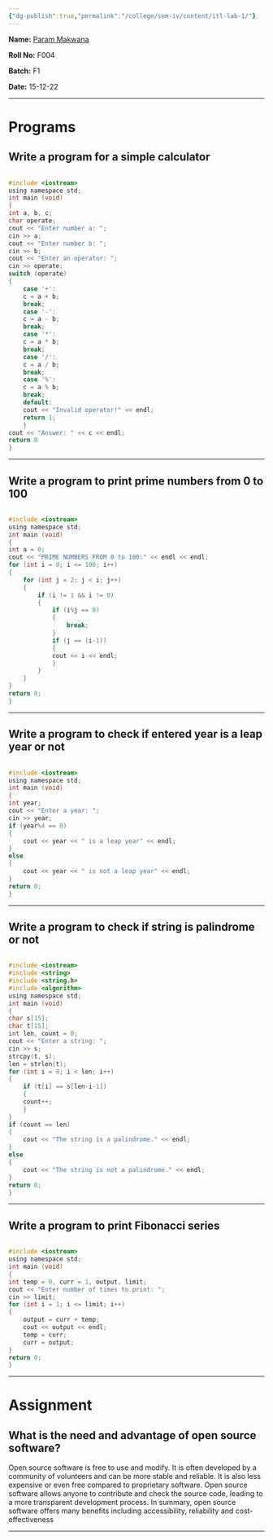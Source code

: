 ```yaml
---
{"dg-publish":true,"permalink":"/college/sem-iv/content/itl-lab-1/"}
---
```


**Name:** [Param Makwana](mailto:paramsinghmakwana@gmail.com)                                                                                                                                                     

**Roll No:** F004

**Batch:** F1

**Date:** 15-12-22

___

# Programs

## Write a program for a simple calculator

```C

#include <iostream>
using namespace std;
int main (void)
{
int a, b, c;
char operate;
cout << "Enter number a: ";
cin >> a;
cout << "Enter number b: ";
cin >> b;
cout << "Enter an operator: ";
cin >> operate;
switch (operate)
{
	case '+':
	c = a + b;
	break;
	case '-':
	c = a - b;
	break;
	case '*':
	c = a * b;
	break;
	case '/':
	c = a / b;
	break;
	case '%':
	c = a % b;
	break;
	default:
	cout << "Invalid operator!" << endl;
	return 1;
	}
cout << "Answer: " << c << endl;
return 0
}

```

___

## Write a program to print prime numbers from 0 to 100

```C

#include <iostream>
using namespace std;
int main (void)
{
int a = 0;
cout << "PRIME NUMBERS FROM 0 to 100:" << endl << endl;
for (int i = 0; i <= 100; i++)
{
	for (int j = 2; j < i; j++)
	{
		if (i != 1 && i != 0)
		{
			if (i%j == 0)
			{
				break;
			}
			if (j == (i-1))
			{
			cout << i << endl;
			}
		}
	}
}
return 0;
}

```

___

## Write a program to check if entered year is a leap year or not

```C

#include <iostream>
using namespace std;
int main (void)
{
int year;
cout << "Enter a year: ";
cin >> year;
if (year%4 == 0)
{
	cout << year << " is a leap year" << endl;
}
else
{
	cout << year << " is not a leap year" << endl;
}
return 0;
}

```

___

## Write a program to check if string is palindrome or not

```C

#include <iostream>
#include <string>
#include <string.h>
#include <algorithm>
using namespace std;
int main (void)
{
char s[15];
char t[15];
int len, count = 0;
cout << "Enter a string: ";
cin >> s;
strcpy(t, s);
len = strlen(t);
for (int i = 0; i < len; i++)
{
	if (t[i] == s[len-i-1])
	{
	count++;
	}
}
if (count == len)
{
	cout << "The string is a palindrome." << endl;
}
else
{
	cout << "The string is not a palindrome." << endl;
}
return 0;
}

```

___

## Write a program to print Fibonacci series

```C

#include <iostream>
using namespace std;
int main (void)
{
int temp = 0, curr = 1, output, limit;
cout << "Enter number of times to print: ";
cin >> limit;
for (int i = 1; i <= limit; i++)
{
	output = curr + temp;
	cout << output << endl;
	temp = curr;
	curr = output;
}
return 0;
}

```

___

# Assignment

## What is the need and advantage of open source software?

Open source software is free to use and modify. It is often developed by a community of volunteers and can be more stable and reliable. It is also less expensive or even free compared to proprietary software. Open source software allows anyone to contribute and check the source code, leading to a more transparent development process. In summary, open source software offers many benefits including accessibility, reliability and cost-effectiveness

___
